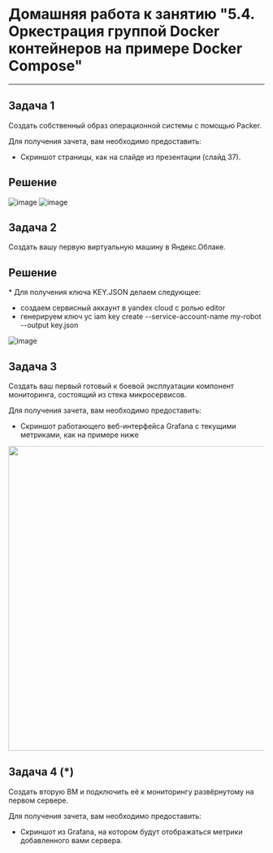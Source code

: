# Домашняя работа к занятию "5.4. Оркестрация группой Docker контейнеров на примере Docker Compose"

---

## Задача 1

Создать собственный образ операционной системы с помощью Packer.

Для получения зачета, вам необходимо предоставить:
- Скриншот страницы, как на слайде из презентации (слайд 37).

## Решение

![image](https://user-images.githubusercontent.com/87534423/156993323-8ea38d90-5b5c-42b9-9da5-ca121b9f16e5.png)
![image](https://user-images.githubusercontent.com/87534423/156993518-9152eb93-6b84-4239-9e99-57f28349afb0.png)


## Задача 2

Создать вашу первую виртуальную машину в Яндекс.Облаке.

## Решение
\* Для получения ключа KEY.JSON делаем следующее:
 - создаем сервисный аккаунт в yandex cloud с ролью editor
 - генерируем ключ yc iam key create --service-account-name my-robot --output key.json
 
![image](https://user-images.githubusercontent.com/87534423/157036722-0bc71d1e-4442-4e99-95bc-f407e705cb69.png)

## Задача 3

Создать ваш первый готовый к боевой эксплуатации компонент мониторинга, состоящий из стека микросервисов.

Для получения зачета, вам необходимо предоставить:
- Скриншот работающего веб-интерфейса Grafana с текущими метриками, как на примере ниже
<p align="center">
  <img width="1200" height="600" src="./assets/yc_02.png">
</p>

## Задача 4 (*)

Создать вторую ВМ и подключить её к мониторингу развёрнутому на первом сервере.

Для получения зачета, вам необходимо предоставить:
- Скриншот из Grafana, на котором будут отображаться метрики добавленного вами сервера.

